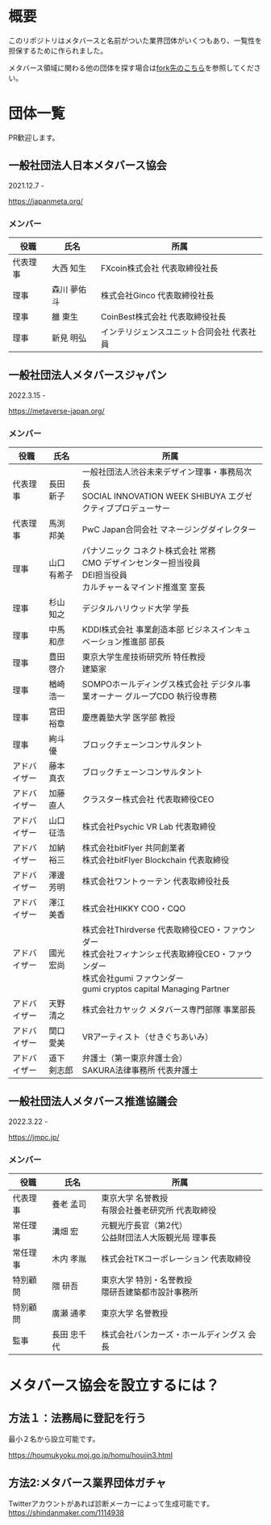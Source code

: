 # 概要
このリポジトリはメタバースと名前がついた業界団体がいくつもあり、一覧性を担保するために作られました。

メタバース領域に関わる他の団体を探す場合は[fork先のこちら](https://github.com/KunitakeYuto/metaverse_associations_jp)を参照してください。

# 団体一覧
PR歓迎します。

## 一般社団法人日本メタバース協会
2021.12.7 - 

https://japanmeta.org/

### メンバー
| 役職 | 氏名 | 所属 |
| ---- | ---- | ---- |
| 代表理事 | 大西 知生 | FXcoin株式会社 代表取締役社長 |
| 理事 | 森川 夢佑斗 | 株式会社Ginco 代表取締役社長 |
| 理事 | 雒 東生 | CoinBest株式会社 代表取締役社長 |
| 理事 | 新見 明弘 | インテリジェンスユニット合同会社 代表社員 |

## 一般社団法人メタバースジャパン
2022.3.15 -
 
https://metaverse-japan.org/

### メンバー
| 役職 | 氏名 | 所属 |
| ---- | ---- | ---- |
| 代表理事 | 長田 新子 | 一般社団法人渋谷未来デザイン理事・事務局次長<br>SOCIAL INNOVATION WEEK SHIBUYA エグゼクティブプロデューサー |
| 代表理事 | 馬渕 邦美 | PwC Japan合同会社 マネージングダイレクター |
| 理事 | 山口 有希子 | パナソニック コネクト株式会社 常務<br>CMO デザインセンター担当役員<br>DEI担当役員<br>カルチャー＆マインド推進室 室長 |
| 理事 | 杉山 知之 | デジタルハリウッド大学 学長 |
| 理事 | 中馬 和彦 | KDDI株式会社 事業創造本部 ビジネスインキュベーション推進部 部長 |
| 理事 | 豊田 啓介 | 東京大学生産技術研究所 特任教授<br>建築家 |
| 理事 | 楢崎 浩一 | SOMPOホールディングス株式会社 デジタル事業オーナー グループCDO 執行役専務 |
| 理事 | 宮田 裕章 | 慶應義塾大学 医学部 教授 |
| 理事 | 絢斗 優 | ブロックチェーンコンサルタント |
| アドバイザー | 藤本 真衣 | ブロックチェーンコンサルタント |
| アドバイザー | 加藤 直人 | クラスター株式会社 代表取締役CEO |
| アドバイザー | 山口 征浩 | 株式会社Psychic VR Lab 代表取締役 |
| アドバイザー | 加納 裕三 | 株式会社bitFlyer 共同創業者<br>株式会社bitFlyer Blockchain 代表取締役 |
| アドバイザー | 澤邊 芳明 | 株式会社ワントゥーテン 代表取締役社長 |
| アドバイザー | 澤江 美香 | 株式会社HIKKY COO・CQO |
| アドバイザー | 國光 宏尚 | 株式会社Thirdverse 代表取締役CEO・ファウンダー<br>株式会社フィナンシェ代表取締役CEO・ファウンダー<br>株式会社gumi ファウンダー<br>gumi cryptos capital Managing Partner |
| アドバイザー | 天野 清之 | 株式会社カヤック メタバース専門部隊 事業部長 |
| アドバイザー | 関口 愛美 | VRアーティスト（せきぐちあいみ） |
| アドバイザー | 道下 剣志郎 | 弁護士（第一東京弁護士会）<br>SAKURA法律事務所 代表弁護士 |

## 一般社団法人メタバース推進協議会
2022.3.22 - 

https://jmpc.jp/

### メンバー
| 役職 | 氏名 | 所属 |
| ---- | ---- | ---- |
| 代表理事 | 養老 孟司 | 東京大学 名誉教授<br>有限会社養老研究所 代表取締役 |
| 常任理事 | 溝畑 宏 | 元観光庁長官（第2代）<br>公益財団法人大阪観光局 理事長 |
| 常任理事 | 木内 孝胤 | 株式会社TKコーポレーション 代表取締役 |
| 特別顧問 | 隈 研吾 | 東京大学 特別・名誉教授<br>隈研吾建築都市設計事務所 |
| 特別顧問 | 廣瀬 通孝 | 東京大学 名誉教授 |
| 監事 | 長田 忠千代 | 株式会社バンカーズ・ホールディングス 会長 |

# メタバース協会を設立するには？
## 方法１：法務局に登記を行う
最小２名から設立可能です。

https://houmukyoku.moj.go.jp/homu/houjin3.html

## 方法2:メタバース業界団体ガチャ
Twitterアカウントがあれば診断メーカーによって生成可能です。  
https://shindanmaker.com/1114938
